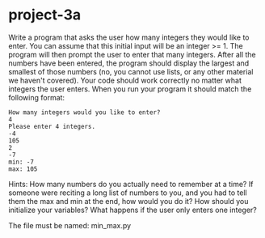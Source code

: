 # project-3a

Write a program that asks the user how many integers they would like to enter.  You can assume that this initial input will be an integer >= 1.  The program will then prompt the user to enter that many integers.  After all the numbers have been entered, the program should display the largest and smallest of those numbers (no, you cannot use lists, or any other material we haven't covered). Your code should work correctly no matter what integers the user enters. When you run your program it should match the following format:
```
How many integers would you like to enter?
4
Please enter 4 integers.
-4
105
2
-7
min: -7
max: 105
```
Hints: How many numbers do you actually need to remember at a time?  If someone were reciting a long list of numbers to you, and you had to tell them the max and min at the end, how would you do it?  How should you initialize your variables?  What happens if the user only enters one integer?

The file must be named: min_max.py
